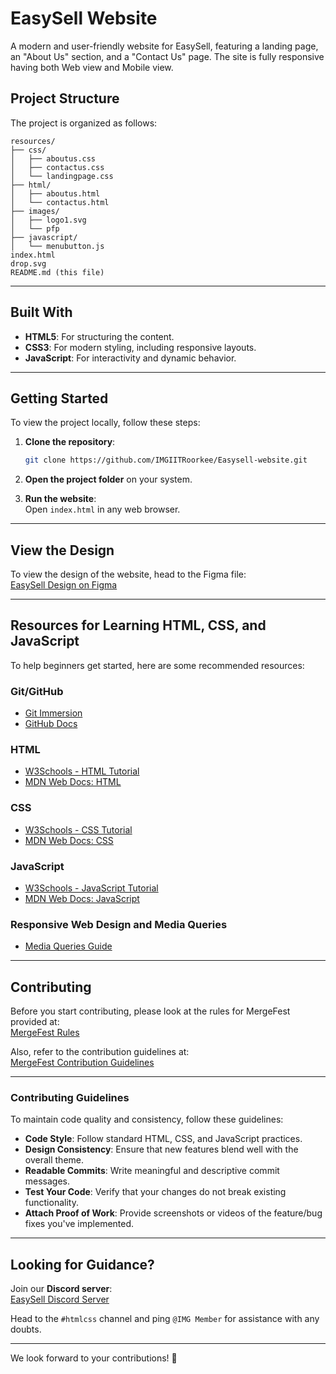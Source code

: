 # EasySell Website

A modern and user-friendly website for EasySell, featuring a landing page, an "About Us" section, and a "Contact Us" page. The site is fully responsive having both Web view and Mobile view.

## Project Structure

The project is organized as follows:

```
resources/
├── css/
│   ├── aboutus.css
│   ├── contactus.css
│   └── landingpage.css
├── html/
│   ├── aboutus.html
│   └── contactus.html
├── images/
│   ├── logo1.svg
│   └── pfp
├── javascript/
│   └── menubutton.js
index.html
drop.svg
README.md (this file)
```

---

## Built With

- **HTML5**: For structuring the content.
- **CSS3**: For modern styling, including responsive layouts.
- **JavaScript**: For interactivity and dynamic behavior.

---

## Getting Started

To view the project locally, follow these steps:

1. **Clone the repository**:  
   ```bash
   git clone https://github.com/IMGIITRoorkee/Easysell-website.git
   ```

2. **Open the project folder** on your system.

3. **Run the website**:  
   Open `index.html` in any web browser.

---

## View the Design

To view the design of the website, head to the Figma file:  
[EasySell Design on Figma](https://www.figma.com/design/Tnep6rHkErd8BrVc5Rk4R6/HTML-CSS-Design?node-id=0-1&p=f&t=COCZFJvXqHCE90i8-0)

---

## Resources for Learning HTML, CSS, and JavaScript

To help beginners get started, here are some recommended resources:

### **Git/GitHub**
- [Git Immersion](http://gitimmersion.com/)
- [GitHub Docs](https://docs.github.com/)

### **HTML**
- [W3Schools - HTML Tutorial](https://www.w3schools.com/html/)
- [MDN Web Docs: HTML](https://developer.mozilla.org/en-US/docs/Web/HTML)

### **CSS**
- [W3Schools - CSS Tutorial](https://www.w3schools.com/css/)
- [MDN Web Docs: CSS](https://developer.mozilla.org/en-US/docs/Web/CSS)

### **JavaScript**
- [W3Schools - JavaScript Tutorial](https://www.w3schools.com/js/)
- [MDN Web Docs: JavaScript](https://developer.mozilla.org/en-US/docs/Web/JavaScript)

### **Responsive Web Design and Media Queries**
- [Media Queries Guide](https://css-tricks.com/snippets/css/media-queries-for-standard-devices/)

---

## Contributing

Before you start contributing, please look at the rules for MergeFest provided at:  
[MergeFest Rules](https://docs.google.com/document/d/1G_yL5sgYQsW4kSF1JQrom15S56BYrAWka3G29cSWh_U/edit?tab=t.0)

Also, refer to the contribution guidelines at:  
[MergeFest Contribution Guidelines](https://github.com/IMGIITRoorkee/MergeFest-Hacker/blob/main/CONTRIBUTORS.md)

---

### Contributing Guidelines

To maintain code quality and consistency, follow these guidelines:

- **Code Style**: Follow standard HTML, CSS, and JavaScript practices.
- **Design Consistency**: Ensure that new features blend well with the overall theme.
- **Readable Commits**: Write meaningful and descriptive commit messages.
- **Test Your Code**: Verify that your changes do not break existing functionality.
- **Attach Proof of Work**: Provide screenshots or videos of the feature/bug fixes you've implemented.

---

## Looking for Guidance?

Join our **Discord server**:  
[EasySell Discord Server](https://discord.gg/aKaEbaVYKf)

Head to the `#htmlcss` channel and ping `@IMG Member` for assistance with any doubts.

---

We look forward to your contributions! 🚀
